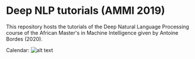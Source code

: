 # Deep NLP tutorials (AMMI 2019)
This repository hosts the tutorials of the Deep Natural Language Processing course of the African Master's in Machine Intelligence given by Antoine Bordes (2020).  

Calendar:
![alt text](https://raw.githubusercontent.com/louismartin/ammi-2020-bordes-deep-nlp/master/ammi_deepnlp_calendar.jpg "Calendar of the Deep NLP course")
